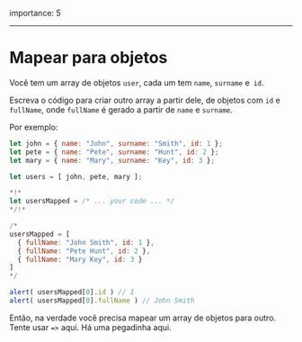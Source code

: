 importance: 5

---

# Mapear para objetos

Você tem um array de objetos `user`, cada um tem `name`, `surname` e` id`.

Escreva o código para criar outro array a partir dele, de objetos com `id` e `fullName`, onde `fullName` é gerado a partir de `name` e `surname`.

Por exemplo:

```js no-beautify
let john = { name: "John", surname: "Smith", id: 1 };
let pete = { name: "Pete", surname: "Hunt", id: 2 };
let mary = { name: "Mary", surname: "Key", id: 3 };

let users = [ john, pete, mary ];

*!*
let usersMapped = /* ... your code ... */
*/!*

/*
usersMapped = [
  { fullName: "John Smith", id: 1 },
  { fullName: "Pete Hunt", id: 2 },
  { fullName: "Mary Key", id: 3 }
]
*/

alert( usersMapped[0].id ) // 1
alert( usersMapped[0].fullName ) // John Smith
```

Então, na verdade você precisa mapear um array de objetos para outro. Tente usar `=>` aqui. Há uma pegadinha aqui.
